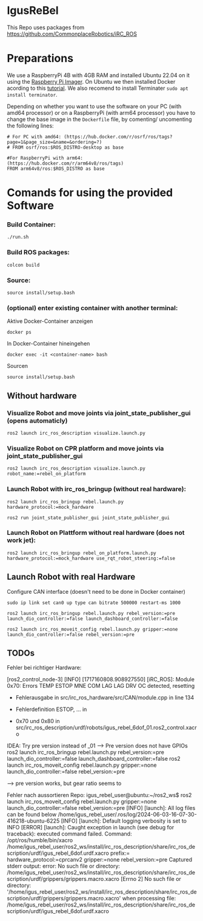 # IgusReBel

This Repo uses packages from https://github.com/CommonplaceRobotics/iRC_ROS

# Preparations
We use a RaspberryPi 4B with 4GB RAM and installed Ubuntu 22.04 on it using the [Raspberry Pi Imager](https://www.raspberrypi.com/software/).
On Ubuntu we then installed Docker acording to this [tutorial](https://docs.docker.com/engine/install/ubuntu/). We also recomend to install Terminater `sudo apt install terminator`.

Depending on whether you want to use the software on your PC (with amd64 processor) or on a RaspberryPi (with arm64 processor) you have to change the base image in the `Dockerfile` file, by comenting/ uncomenting the following lines:
```
# For PC with amd64: (https://hub.docker.com/r/osrf/ros/tags?page=1&page_size=&name=&ordering=?)
# FROM osrf/ros:$ROS_DISTRO-desktop as base

#For RaspberryPi with arm64: (https://hub.docker.com/r/arm64v8/ros/tags)
FROM arm64v8/ros:$ROS_DISTRO as base
```

# Comands for using the provided Software
### Build Container: 
```
./run.sh
```
### Build ROS packages:
```
colcon build
```
### Source:
```
source install/setup.bash
```

### (optional) enter existing container with another terminal: 
Aktive Docker-Container anzeigen
```
docker ps
```
In Docker-Container hineingehen
```
docker exec -it <container-name> bash
```
Sourcen
```
source install/setup.bash
```

## Without hardware
### Visualize Robot and move joints via joint_state_publisher_gui (opens automaticly)
```
ros2 launch irc_ros_description visualize.launch.py
```
### Visualize Robot on CPR platform and move joints via joint_state_publisher_gui
```
ros2 launch irc_ros_description visualize.launch.py robot_name:=rebel_on_platform
```

### Launch Robot with irc_ros_bringup (without real hardware):
```
ros2 launch irc_ros_bringup rebel.launch.py hardware_protocol:=mock_hardware
```
```
ros2 run joint_state_publisher_gui joint_state_publisher_gui
```


### Launch Robot on Plattform without real hardware (does not work jet):
```
ros2 launch irc_ros_bringup rebel_on_platform.launch.py hardware_protocol:=mock_hardware use_rqt_robot_steering:=false
```




## Launch Robot with real Hardware
Configure CAN interface (doesn't need to be done in Docker container)
```
sudo ip link set can0 up type can bitrate 500000 restart-ms 1000
```
```
ros2 launch irc_ros_bringup rebel.launch.py rebel_version:=pre launch_dio_controller:=false launch_dashboard_controller:=false
```
```
ros2 launch irc_ros_moveit_config rebel.launch.py gripper:=none launch_dio_controller:=false rebel_version:=pre
```



## TODOs
Fehler bei richtiger Hardware:

[ros2_control_node-3] [INFO] [1717160808.908927550] [iRC_ROS]: Module 0x70: Errors TEMP ESTOP MNE COM LAG LAG DRV OC detected, resetting

- Fehlerausgabe in src/irc_ros_hardware/src/CAN/module.cpp in line 134

- Fehlerdefinition ESTOP, ... in 

- 0x70 und 0x80 in src/irc_ros_description/urdf/robots/igus_rebel_6dof_01.ros2_control.xacro


IDEA:
Try pre version instead of _01 --> Pre version does not have GPIOs
ros2 launch irc_ros_bringup rebel.launch.py rebel_version:=pre launch_dio_controller:=false launch_dashboard_controller:=false
ros2 launch irc_ros_moveit_config rebel.launch.py gripper:=none launch_dio_controller:=false rebel_version:=pre

--> pre version works, but gear ratio seems to



Fehler nach aussortieren Repo:
igus_rebel_user@ubuntu:~/ros2_ws$ ros2 launch irc_ros_moveit_config rebel.launch.py gripper:=none launch_dio_controller:=false rebel_version:=pre
[INFO] [launch]: All log files can be found below /home/igus_rebel_user/.ros/log/2024-06-03-16-07-30-416218-ubuntu-6225
[INFO] [launch]: Default logging verbosity is set to INFO
[ERROR] [launch]: Caught exception in launch (see debug for traceback): executed command failed. Command: /opt/ros/humble/bin/xacro /home/igus_rebel_user/ros2_ws/install/irc_ros_description/share/irc_ros_description/urdf/igus_rebel_6dof.urdf.xacro prefix:= hardware_protocol:=cprcanv2 gripper:=none rebel_version:=pre
Captured stderr output: error: No such file or directory: /home/igus_rebel_user/ros2_ws/install/irc_ros_description/share/irc_ros_description/urdf/grippers/grippers.macro.xacro [Errno 2] No such file or directory: '/home/igus_rebel_user/ros2_ws/install/irc_ros_description/share/irc_ros_description/urdf/grippers/grippers.macro.xacro'
when processing file: /home/igus_rebel_user/ros2_ws/install/irc_ros_description/share/irc_ros_description/urdf/igus_rebel_6dof.urdf.xacro
